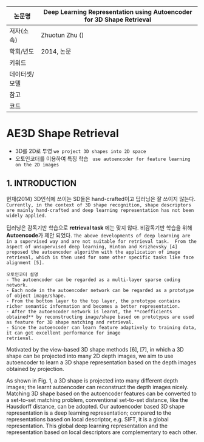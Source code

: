 | 논문명 | Deep Learning Representation using Autoencoder for 3D Shape Retrieval |
| --- | --- |
| 저자(소속) | Zhuotun Zhu () |
| 학회/년도 | 2014, 논문 |
| 키워드 | |
| 데이터셋/모델 | |
| 참고 | |
| 코드 | |

# AE3D Shape Retrieval

- 3D를 2D로 투영 `we project 3D shapes into 2D space` 
- 오토인코더를 이용하여 특징 학습 ` use autoencoder for feature learning on the 2D images`

## 1. INTRODUCTION

현재(2014) 3D인식에 쓰이는 SD들은 hand-crafted이고 딥러닝은 잘 쓰이지 않는다. `Currently, in the context of 3D shape recognition, shape descriptors are mainly hand-crafted and deep learning representation has not been widely applied.`

딥러닝은 감독기반 학습으로 **retrieval task** 에는 맞지 않다. 비감독기반 학습을 위해 **Autoencode**가 제안 되었다. `The above developments of deep learning are in a supervised way and are not suitable for retrieval task.  From the aspect of unsupervised deep learning, Hinton and Krizhevsky [4] proposed the autoencoder algorithm with the application of image retrieval, which is then used for some other specific tasks like face alignment [5].`

```
오토인코더 설명 
- The autoencoder can be regarded as a multi-layer sparse coding network. 
- Each node in the autoencoder network can be regarded as a prototype of object image/shape. 
- From the bottom layer to the top layer, the prototype contains richer semantic information and becomes a better representation. 
- After the autoencoder network is learnt, the **coefficients obtained** by reconstructing image/shape based on prototypes are used as feature for 3D shape matching and retrieval. 
- Since the autoencoder can learn feature adaptively to training data, it can get excellent performance for image
retrieval.
```

Motivated by the view-based 3D shape methods [6], [7], in which a 3D shape can be projected into many 2D depth
images, we aim to use autoencoder to learn a 3D shape representation based on the depth images obtained by projection.


As shown in Fig. 1, a 3D shape is projected into many
different depth images; the learnt autoencoder can reconstruct
the depth images nicely. Matching 3D shape based on the
autoencoder features can be converted to a set-to-set matching
problem, conventional set-to-set distance, like the Hausdorff
distance, can be adopted. Our autoencoder based 3D shape
representation is a deep learning representation; compared to
the representations based on local descriptor, e.g. SIFT, it is a
global representation. This global deep learning representation
and the representation based on local descriptors are complementary
to each other.

<!--stackedit_data:
eyJoaXN0b3J5IjpbLTE1MDAwMzk4MjBdfQ==
-->